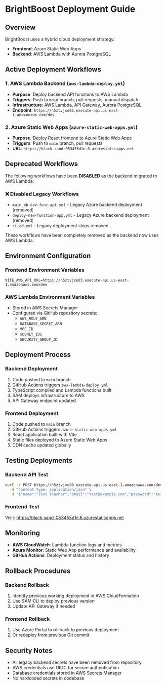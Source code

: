 # BrightBoost Deployment Guide

## Overview

BrightBoost uses a hybrid cloud deployment strategy:
- **Frontend**: Azure Static Web Apps
- **Backend**: AWS Lambda with Aurora PostgreSQL

## Active Deployment Workflows

### 1. AWS Lambda Backend (`aws-lambda-deploy.yml`)
- **Purpose**: Deploy backend API functions to AWS Lambda
- **Triggers**: Push to `main` branch, pull requests, manual dispatch
- **Infrastructure**: AWS Lambda, API Gateway, Aurora PostgreSQL
- **Endpoint**: `https://h5ztvjxo03.execute-api.us-east-1.amazonaws.com/dev`

### 2. Azure Static Web Apps (`azure-static-web-apps.yml`)
- **Purpose**: Deploy React frontend to Azure Static Web Apps
- **Triggers**: Push to `main` branch, pull requests
- **URL**: `https://black-sand-053455d1e.6.azurestaticapps.net`

## Deprecated Workflows

The following workflows have been **DISABLED** as the backend migrated to AWS Lambda:

### ❌ Disabled Legacy Workflows
- `main_bb-dev-func-api.yml` - Legacy Azure backend deployment (removed)
- `deploy-new-function-app.yml` - Legacy Azure backend deployment (removed)
- `ci-cd.yml` - Legacy deployment steps removed

These workflows have been completely removed as the backend now uses AWS Lambda.

## Environment Configuration

### Frontend Environment Variables
```env
VITE_AWS_API_URL=https://h5ztvjxo03.execute-api.us-east-1.amazonaws.com/dev
```

### AWS Lambda Environment Variables
- Stored in AWS Secrets Manager
- Configured via GitHub repository secrets:
  - `AWS_ROLE_ARN`
  - `DATABASE_SECRET_ARN`
  - `VPC_ID`
  - `SUBNET_IDS`
  - `SECURITY_GROUP_ID`

## Deployment Process

### Backend Deployment
1. Code pushed to `main` branch
2. GitHub Actions triggers `aws-lambda-deploy.yml`
3. TypeScript compiled and Lambda functions built
4. SAM deploys infrastructure to AWS
5. API Gateway endpoint updated

### Frontend Deployment
1. Code pushed to `main` branch
2. GitHub Actions triggers `azure-static-web-apps.yml`
3. React application built with Vite
4. Static files deployed to Azure Static Web Apps
5. CDN cache updated globally

## Testing Deployments

### Backend API Test
```bash
curl -X POST https://h5ztvjxo03.execute-api.us-east-1.amazonaws.com/dev/api/signup/teacher \
  -H "Content-Type: application/json" \
  -d '{"name":"Test Teacher","email":"test@example.com","password":"testpassword123"}'
```

### Frontend Test
Visit: https://black-sand-053455d1e.6.azurestaticapps.net

## Monitoring

- **AWS CloudWatch**: Lambda function logs and metrics
- **Azure Monitor**: Static Web App performance and availability
- **GitHub Actions**: Deployment status and history

## Rollback Procedures

### Backend Rollback
1. Identify previous working deployment in AWS CloudFormation
2. Use SAM CLI to deploy previous version
3. Update API Gateway if needed

### Frontend Rollback
1. Use Azure Portal to rollback to previous deployment
2. Or redeploy from previous Git commit

## Security Notes

- All legacy backend secrets have been removed from repository
- AWS credentials use OIDC for secure authentication
- Database credentials stored in AWS Secrets Manager
- No hardcoded secrets in codebase
